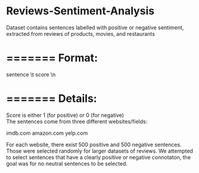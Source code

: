# Reviews-Sentiment-Analysis
Dataset contains sentences labelled with positive or negative sentiment, extracted from reviews of products, movies, and restaurants

=======
Format:
=======
sentence \t score \n


=======
Details:
=======
Score is either 1 (for positive) or 0 (for negative)	
The sentences come from three different websites/fields:

imdb.com
amazon.com
yelp.com

For each website, there exist 500 positive and 500 negative sentences. Those were selected randomly for larger datasets of reviews. 
We attempted to select sentences that have a clearly positive or negative connotaton, the goal was for no neutral sentences to be selected.

